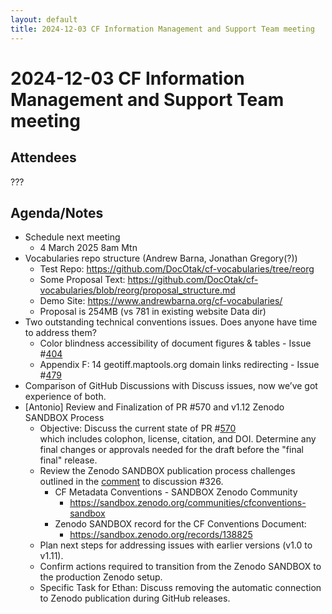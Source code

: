 ```yaml
---
layout: default
title: 2024-12-03 CF Information Management and Support Team meeting
---
```

# 2024-12-03 CF Information Management and Support Team meeting

## Attendees
???

## Agenda/Notes

* Schedule next meeting
    * 4 March 2025 8am Mtn
* Vocabularies repo structure (Andrew Barna, Jonathan Gregory(?))
    * Test Repo: https://github.com/DocOtak/cf-vocabularies/tree/reorg
    * Some Proposal Text: https://github.com/DocOtak/cf-vocabularies/blob/reorg/proposal_structure.md
    * Demo Site: https://www.andrewbarna.org/cf-vocabularies/
    * Proposal is 254MB (vs 781 in existing website Data dir)
* Two outstanding technical conventions issues. Does anyone have time to address them?
    * Color blindness accessibility of document figures & tables - Issue #[404](https://github.com/cf-convention/cf-conventions/issues/404)
    * Appendix F: 14 geotiff.maptools.org domain links redirecting - Issue #[479](https://github.com/cf-convention/cf-conventions/issues/479)
* Comparison of GitHub Discussions with Discuss issues, now we’ve got experience of both.
* \[Antonio\] Review and Finalization of PR \#570 and v1.12 Zenodo SANDBOX Process
    * Objective: Discuss the current state of PR \#[570](https://github.com/cf-convention/cf-conventions/pull/570)   
      which includes colophon, license, citation, and DOI. Determine any final changes or approvals needed for the draft before the "final final" release.
    * Review the Zenodo SANDBOX publication process challenges outlined in the [comment](https://github.com/orgs/cf-convention/discussions/326#discussioncomment-11441829) to discussion \#326.
        * CF Metadata Conventions \- SANDBOX Zenodo Community
            * https://sandbox.zenodo.org/communities/cfconventions-sandbox
        * Zenodo SANDBOX record for the CF Conventions Document:
            * https://sandbox.zenodo.org/records/138825
    * Plan next steps for addressing issues with earlier versions (v1.0 to v1.11).
    * Confirm actions required to transition from the Zenodo SANDBOX to the production Zenodo setup.
    * Specific Task for Ethan: Discuss removing the automatic connection to Zenodo publication during GitHub releases.

